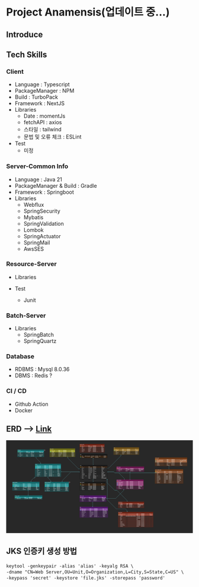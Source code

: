 # Project Anamensis(업데이트 중...)

## Introduce

## Tech Skills

### Client
- Language : Typescript
- PackageManager : NPM
- Build : TurboPack
- Framework : NextJS
- Libraries
  - Date : momentJs
  - fetchAPI : axios
  - 스타일 : tailwind
  - 문법 및 오류 체크 : ESLint
- Test
  - 미정

### Server-Common Info
- Language : Java 21
- PackageManager & Build : Gradle
- Framework : Springboot
- Libraries
  - Webflux
  - SpringSecurity
  - Mybatis
  - SpringValidation
  - Lombok
  - SpringActuator
  - SpringMail
  - AwsSES

### Resource-Server
- Libraries
  
- Test
  - Junit

### Batch-Server
- Libraries
  - SpringBatch
  - SpringQuartz

### Database
- RDBMS : Mysql 8.0.36
- DBMS : Redis ?

### CI / CD
- Github Action
- Docker


## ERD --> [Link](https://www.erdcloud.com/d/kaLkfNKiwKcPe85k4)
![](./resource/erd.jpg)


## JKS 인증키 생성 방법
```shell
keytool -genkeypair -alias 'alias' -keyalg RSA \
-dname "CN=Web Server,OU=Unit,O=Organization,L=City,S=State,C=US" \
-keypass 'secret' -keystore 'file.jks' -storepass 'password'
```
